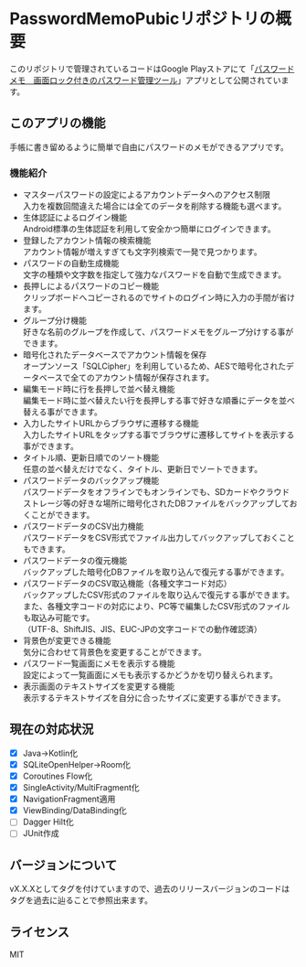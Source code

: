 # PasswordMemoPubicリポジトリの概要
このリポジトリで管理されているコードはGoogle Playストアにて「[パスワードメモ　画面ロック付きのパスワード管理ツール](https://play.google.com/store/apps/details?id=com.highcom.passwordmemo&hl=ja)」アプリとして公開されています。
## このアプリの機能
手帳に書き留めるように簡単で自由にパスワードのメモができるアプリです。  
### 機能紹介
- マスターパスワードの設定によるアカウントデータへのアクセス制限  
入力を複数回間違えた場合には全てのデータを削除する機能も選べます。  
- 生体認証によるログイン機能  
Android標準の生体認証を利用して安全かつ簡単にログインできます。  
- 登録したアカウント情報の検索機能  
アカウント情報が増えすぎても文字列検索で一発で見つかります。  
- パスワードの自動生成機能  
文字の種類や文字数を指定して強力なパスワードを自動で生成できます。  
- 長押しによるパスワードのコピー機能  
クリップボードへコピーされるのでサイトのログイン時に入力の手間が省けます。  
- グループ分け機能  
好きな名前のグループを作成して、パスワードメモをグループ分けする事ができます。  
- 暗号化されたデータベースでアカウント情報を保存  
オープンソース「SQLCipher」を利用しているため、AESで暗号化されたデータベースで全てのアカウント情報が保存されます。  
- 編集モード時に行を長押しで並べ替え機能  
編集モード時に並べ替えたい行を長押しする事で好きな順番にデータを並べ替える事ができます。  
- 入力したサイトURLからブラウザに遷移する機能  
入力したサイトURLをタップする事でブラウザに遷移してサイトを表示する事ができます。  
- タイトル順、更新日順でのソート機能  
任意の並べ替えだけでなく、タイトル、更新日でソートできます。  
- パスワードデータのバックアップ機能  
パスワードデータをオフラインでもオンラインでも、SDカードやクラウドストレージ等の好きな場所に暗号化されたDBファイルをバックアップしておくことができます。  
- パスワードデータのCSV出力機能  
パスワードデータをCSV形式でファイル出力してバックアップしておくこともできます。  
- パスワードデータの復元機能  
バックアップした暗号化DBファイルを取り込んで復元する事ができます。  
- パスワードデータのCSV取込機能（各種文字コード対応）  
バックアップしたCSV形式のファイルを取り込んで復元する事ができます。  
また、各種文字コードの対応により、PC等で編集したCSV形式のファイルも取込み可能です。  
（UTF-8、ShiftJIS、JIS、EUC-JPの文字コードでの動作確認済）  
- 背景色が変更できる機能  
気分に合わせて背景色を変更することができます。  
- パスワード一覧画面にメモを表示する機能  
設定によって一覧画面にメモも表示するかどうかを切り替えられます。  
- 表示画面のテキストサイズを変更する機能  
表示するテキストサイズを自分に合ったサイズに変更する事ができます。
## 現在の対応状況
- [x] Java→Kotlin化
- [x] SQLiteOpenHelper→Room化
- [x] Coroutines Flow化
- [x] SingleActivity/MultiFragment化
- [x] NavigationFragment適用
- [x] ViewBinding/DataBinding化
- [ ] Dagger Hilt化
- [ ] JUnit作成
## バージョンについて
vX.X.Xとしてタグを付けていますので、過去のリリースバージョンのコードはタグを過去に辿ることで参照出来ます。
## ライセンス
MIT
